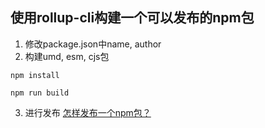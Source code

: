 ## 使用rollup-cli构建一个可以发布的npm包
1. 修改package.json中name, author
2. 构建umd, esm, cjs包
```
npm install

npm run build
```
3. 进行发布
[怎样发布一个npm包？](https://cloud.tencent.com/developer/article/1628467)


